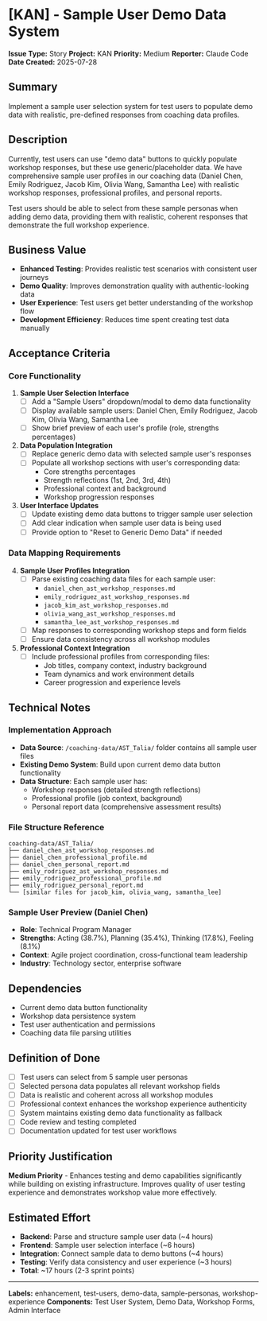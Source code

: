 # [KAN] - Sample User Demo Data System
**Issue Type:** Story
**Project:** KAN
**Priority:** Medium
**Reporter:** Claude Code
**Date Created:** 2025-07-28

## Summary
Implement a sample user selection system for test users to populate demo data with realistic, pre-defined responses from coaching data profiles.

## Description
Currently, test users can use "demo data" buttons to quickly populate workshop responses, but these use generic/placeholder data. We have comprehensive sample user profiles in our coaching data (Daniel Chen, Emily Rodriguez, Jacob Kim, Olivia Wang, Samantha Lee) with realistic workshop responses, professional profiles, and personal reports.

Test users should be able to select from these sample personas when adding demo data, providing them with realistic, coherent responses that demonstrate the full workshop experience.

## Business Value
- **Enhanced Testing**: Provides realistic test scenarios with consistent user journeys
- **Demo Quality**: Improves demonstration quality with authentic-looking data
- **User Experience**: Test users get better understanding of the workshop flow
- **Development Efficiency**: Reduces time spent creating test data manually

## Acceptance Criteria

### Core Functionality
1. **Sample User Selection Interface**
   - [ ] Add a "Sample Users" dropdown/modal to demo data functionality
   - [ ] Display available sample users: Daniel Chen, Emily Rodriguez, Jacob Kim, Olivia Wang, Samantha Lee
   - [ ] Show brief preview of each user's profile (role, strengths percentages)

2. **Data Population Integration**
   - [ ] Replace generic demo data with selected sample user's responses
   - [ ] Populate all workshop sections with user's corresponding data:
     - Core strengths percentages
     - Strength reflections (1st, 2nd, 3rd, 4th)
     - Professional context and background
     - Workshop progression responses

3. **User Interface Updates**
   - [ ] Update existing demo data buttons to trigger sample user selection
   - [ ] Add clear indication when sample user data is being used
   - [ ] Provide option to "Reset to Generic Demo Data" if needed

### Data Mapping Requirements
4. **Sample User Profiles Integration**
   - [ ] Parse existing coaching data files for each sample user:
     - `daniel_chen_ast_workshop_responses.md`
     - `emily_rodriguez_ast_workshop_responses.md`
     - `jacob_kim_ast_workshop_responses.md` 
     - `olivia_wang_ast_workshop_responses.md`
     - `samantha_lee_ast_workshop_responses.md`
   - [ ] Map responses to corresponding workshop steps and form fields
   - [ ] Ensure data consistency across all workshop modules

5. **Professional Context Integration**
   - [ ] Include professional profiles from corresponding files:
     - Job titles, company context, industry background
     - Team dynamics and work environment details
     - Career progression and experience levels

## Technical Notes

### Implementation Approach
- **Data Source**: `/coaching-data/AST_Talia/` folder contains all sample user files
- **Existing Demo System**: Build upon current demo data button functionality
- **Data Structure**: Each sample user has:
  - Workshop responses (detailed strength reflections)
  - Professional profile (job context, background)
  - Personal report data (comprehensive assessment results)

### File Structure Reference
```
coaching-data/AST_Talia/
├── daniel_chen_ast_workshop_responses.md
├── daniel_chen_professional_profile.md
├── daniel_chen_personal_report.md
├── emily_rodriguez_ast_workshop_responses.md
├── emily_rodriguez_professional_profile.md
├── emily_rodriguez_personal_report.md
└── [similar files for jacob_kim, olivia_wang, samantha_lee]
```

### Sample User Preview (Daniel Chen)
- **Role**: Technical Program Manager
- **Strengths**: Acting (38.7%), Planning (35.4%), Thinking (17.8%), Feeling (8.1%)
- **Context**: Agile project coordination, cross-functional team leadership
- **Industry**: Technology sector, enterprise software

## Dependencies
- Current demo data button functionality
- Workshop data persistence system
- Test user authentication and permissions
- Coaching data file parsing utilities

## Definition of Done
- [ ] Test users can select from 5 sample user personas
- [ ] Selected persona data populates all relevant workshop fields
- [ ] Data is realistic and coherent across all workshop modules
- [ ] Professional context enhances the workshop experience authenticity
- [ ] System maintains existing demo data functionality as fallback
- [ ] Code review and testing completed
- [ ] Documentation updated for test user workflows

## Priority Justification
**Medium Priority** - Enhances testing and demo capabilities significantly while building on existing infrastructure. Improves quality of user testing experience and demonstrates workshop value more effectively.

## Estimated Effort
- **Backend**: Parse and structure sample user data (~4 hours)
- **Frontend**: Sample user selection interface (~6 hours)  
- **Integration**: Connect sample data to demo buttons (~4 hours)
- **Testing**: Verify data consistency and user experience (~3 hours)
- **Total**: ~17 hours (2-3 sprint points)

---

**Labels:** enhancement, test-users, demo-data, sample-personas, workshop-experience
**Components:** Test User System, Demo Data, Workshop Forms, Admin Interface